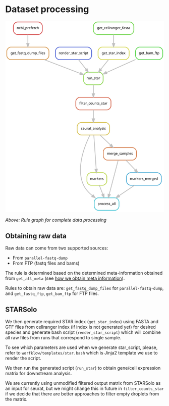 # Dataset processing

![Rule graph for dataset processing](images/process_rulegraph.svg)

*Above: Rule graph for complete data processing*

## Obtaining raw data

Raw data can come from two supported sources:

* From `parallel-fastq-dump`
* From FTP (fastq files and bams)

The rule is determined based on the determined meta-information obtained from 
`get_all_meta` (see [how we obtain meta information](meta.md)).

Rules to obtain raw data are: `get_fastq_dump_files` for `parallel-fastq-dump`, 
and `get_fastq_ftp`, `get_bam_ftp` for FTP files.

## STARSolo

We then generate required STAR index (`get_star_index`) using FASTA and GTF files from cellranger index
(if index is not generated yet) for desired species and generate bash script (`render_star_script`) 
which will combine  all raw files from runs that correspond to single sample.

To see which parameters are used when we generate star_script, please,
refer to `worfklow/templates/star.bash` which is Jinja2 template we use to render the script.

We then run the generated script (`run_star`) to obtain gene/cell expression matrix for downstream analysis.

We are currently using unmodified filtered output matrix from STARSolo 
as an input for seurat, but we might change this in future in `filter_counts_star` if
we decide that there are better approaches to filter empty droplets from the matrix.